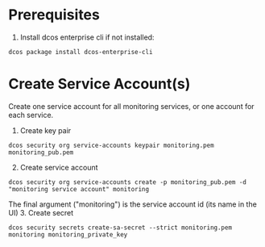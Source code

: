 # Prerequisites 
1. Install dcos enterprise cli if not installed:
```
dcos package install dcos-enterprise-cli
```

# Create Service Account(s)
Create one service account for all monitoring services, or one account for each service.  
1. Create key pair
```
dcos security org service-accounts keypair monitoring.pem monitoring_pub.pem
```
2. Create service account
```
dcos security org service-accounts create -p monitoring_pub.pem -d "monitoring service account" monitoring
```
The final argument ("monitoring") is the service account id (its name in the UI)
3. Create secret
```
dcos security secrets create-sa-secret --strict monitoring.pem monitoring monitoring_private_key
```

